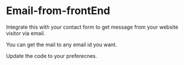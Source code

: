 # Email-from-frontEnd

Integrate this with your contact form to get message from your website visitor via email.

You can get the mail to any email id you want.

Update the code to your preferecnes.
